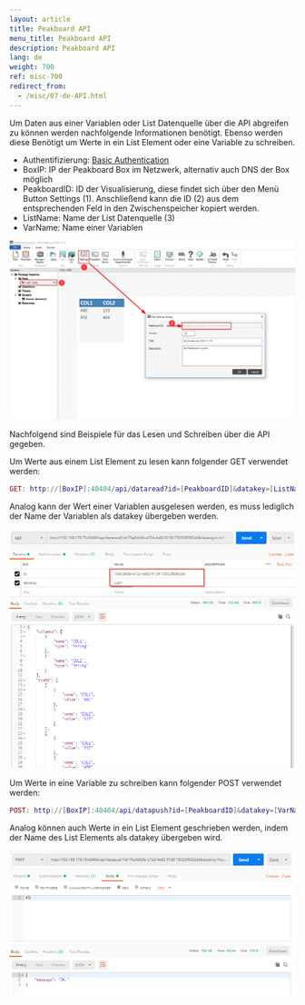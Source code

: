 ```yaml
---
layout: article
title: Peakboard API
menu_title: Peakboard API
description: Peakboard API
lang: de
weight: 700
ref: misc-700
redirect_from:
  - /misc/07-de-API.html
---
```


Um Daten aus einer Variablen oder List Datenquelle über die API abgreifen zu können werden nachfolgende Informationen benötigt. Ebenso werden diese Benötigt um Werte in ein List Element oder eine Variable zu schreiben.

* Authentifizierung: [Basic Authentication](https://de.wikipedia.org/wiki/HTTP-Authentifizierung#Basic_Authentication)
* BoxIP: IP der Peakboard Box im Netzwerk, alternativ auch DNS der Box möglich
* PeakboardID: ID der Visualisierung, diese findet sich über den Menü Button Settings (1). Anschließend kann die ID (2) aus dem entsprechenden Feld in den Zwischenspeicher kopiert werden.
* ListName: Name der List Datenquelle (3)
* VarName: Name einer Variablen

![API01](/assets/images/misc/API/API01.png)

Nachfolgend sind Beispiele für das Lesen und Schreiben über die API gegeben. 

Um Werte aus einem List Element zu lesen kann folgender GET verwendet werden:

```lua
GET: http://[BoxIP]:40404/api/dataread?id=[PeakboardID]&datakey=[ListName]
```

Analog kann der Wert einer Variablen ausgelesen werden, es muss lediglich der Name der Variablen als datakey übergeben werden.

![API02](/assets/images/misc/API/API02.png)

Um Werte in eine Variable zu schreiben kann folgender POST verwendet werden:

```lua
POST: http://[BoxIP]:40404/api/datapush?id=[PeakboardID]&datakey=[VarName]
```

Analog können auch Werte in ein List Element geschrieben werden, indem der Name des List Elements als datakey übergeben wird.

![API03](/assets/images/misc/API/API03.png)